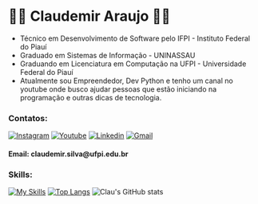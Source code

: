 

<h1> 👨‍💻 Claudemir Araujo 👋🚀 </h1>

<ul>
<li> Técnico em Desenvolvimento de Software pelo IFPI - Instituto Federal do Piauí </li>
<li> Graduado em Sistemas de Informação - UNINASSAU </li>
<li> Graduando em Licenciatura em Computação na UFPI - Universidade Federal do Piauí </li>
<li> Atualmente sou Empreendedor, Dev Python e tenho um canal no youtube onde busco ajudar pessoas que estão iniciando na programação e outras dicas de tecnologia. </li>
</ul>

<h3> Contatos: </h3>

[![Instagram](https://img.shields.io/badge/Instagram-E4405F?style=for-the-badge&logo=instagram&logoColor=white)](https://instagram.com/claudemir.ti)
[![Youtube](https://img.shields.io/badge/YouTube-FF0000?style=for-the-badge&logo=youtube&logoColor=white)](https://www.youtube.com/@Canal-Clau-Ensina)
[![Linkedin](https://img.shields.io/badge/LinkedIn-0077B5?style=for-the-badge&logo=linkedin&logoColor=white)](https://www.linkedin.com/in/claudemir-araujo/)
[![Gmail](https://img.shields.io/badge/Gmail-D14836?style=for-the-badge&logo=gmail&logoColor=white)](https://mailto:claudemir.silva@ufpi.edu.br)

<h4> Email: claudemir.silva@ufpi.edu.br </h4>

<h3> Skills: </h3>

[![My Skills](https://skillicons.dev/icons?i=py,c,java,php,html,css,js,pycharm,vscode,windows,github,mysql,sqlite,ps&theme=light)](https://skillicons.dev)
[![Top Langs](https://github-readme-stats.vercel.app/api/top-langs/?username=clau-informatica&theme=dracula)](https://github.com/clau-informatica/github-readme-stats) ![Clau's GitHub stats](https://github-readme-stats.vercel.app/api?username=clau-informatica&show_icons=true&theme=dracula) 




